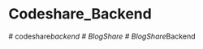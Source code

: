 # Codeshare_Backend
#   c o d e s h a r e _ b a c k e n d  
 #   B l o g S h a r e  
 #   B l o g S h a r e _ B a c k e n d  
 